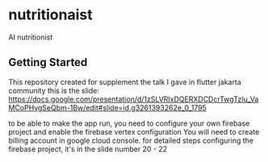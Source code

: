 # nutritionaist

AI nutritionist

## Getting Started

This repository created for supplement the talk I gave in flutter jakarta community
this is the slide: https://docs.google.com/presentation/d/1zSLVRIxDQERXDCDcrTwgTzIu_VaMCoPHvgSeQbm-1Bw/edit#slide=id.g3261393262e_0_1795

to be able to make the app run, you need to configure your own firebase project and enable the firebase vertex configuration
You will need to create billing account in google cloud console. 
for detailed steps configuring the firebase project, it's in the slide number 20 - 22